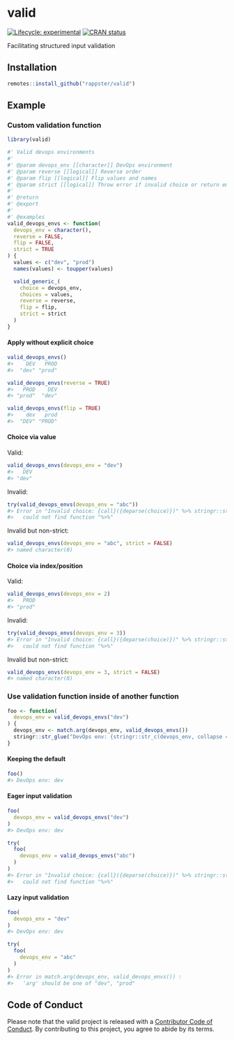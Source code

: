 
<!-- README.md is generated from README.Rmd. Please edit that file -->

# valid

<!-- badges: start -->

[![Lifecycle:
experimental](https://img.shields.io/badge/lifecycle-experimental-orange.svg)](https://www.tidyverse.org/lifecycle/#experimental)
[![CRAN
status](https://www.r-pkg.org/badges/version/valid)](https://CRAN.R-project.org/package=valid)
<!-- badges: end -->

Facilitating structured input validation

## Installation

``` r
remotes::install_github("rappster/valid")
```

## Example

### Custom validation function

``` r
library(valid)
```

``` r
#' Valid devops environments
#'
#' @param devops_env [[character]] DevOps environment
#' @param reverse [[logical]] Reverse order
#' @param flip [[logical]] Flip values and names
#' @param strict [[logical]] Throw error if invalid choice or return empty
#'
#' @return
#' @export
#'
#' @examples
valid_devops_envs <- function(
  devops_env = character(),
  reverse = FALSE,
  flip = FALSE,
  strict = TRUE
) {
  values <- c("dev", "prod")
  names(values) <- toupper(values)

  valid_generic_(
    choice = devops_env,
    choices = values,
    reverse = reverse,
    flip = flip,
    strict = strict
  )
}
```

#### Apply without explicit choice

``` r
valid_devops_envs()
#>    DEV   PROD 
#>  "dev" "prod"
```

``` r
valid_devops_envs(reverse = TRUE)
#>   PROD    DEV 
#> "prod"  "dev"
```

``` r
valid_devops_envs(flip = TRUE)
#>    dev   prod 
#>  "DEV" "PROD"
```

#### Choice via value

Valid:

``` r
valid_devops_envs(devops_env = "dev")
#>   DEV 
#> "dev"
```

Invalid:

``` r
try(valid_devops_envs(devops_env = "abc"))
#> Error in "Invalid choice: {call}({deparse(choice)})" %>% stringr::str_glue() : 
#>   could not find function "%>%"
```

Invalid but non-strict:

``` r
valid_devops_envs(devops_env = "abc", strict = FALSE)
#> named character(0)
```

#### Choice via index/position

Valid:

``` r
valid_devops_envs(devops_env = 2)
#>   PROD 
#> "prod"
```

Invalid:

``` r
try(valid_devops_envs(devops_env = 3))
#> Error in "Invalid choice: {call}({deparse(choice)})" %>% stringr::str_glue() : 
#>   could not find function "%>%"
```

Invalid but non-strict:

``` r
valid_devops_envs(devops_env = 3, strict = FALSE)
#> named character(0)
```

### Use validation function inside of another function

``` r
foo <- function(
  devops_env = valid_devops_envs("dev")
) {
  devops_env <- match.arg(devops_env, valid_devops_envs())
  stringr::str_glue("DevOps env: {stringr::str_c(devops_env, collapse = ', ')}")
}
```

#### Keeping the default

``` r
foo()
#> DevOps env: dev
```

#### Eager input validation

``` r
foo(
  devops_env = valid_devops_envs("dev")
)
#> DevOps env: dev
```

``` r
try(
  foo(
    devops_env = valid_devops_envs("abc")
  )
)
#> Error in "Invalid choice: {call}({deparse(choice)})" %>% stringr::str_glue() : 
#>   could not find function "%>%"
```

#### Lazy input validation

``` r
foo(
  devops_env = "dev"
)
#> DevOps env: dev
```

``` r
try(
  foo(
    devops_env = "abc"
  )
)
#> Error in match.arg(devops_env, valid_devops_envs()) : 
#>   'arg' should be one of "dev", "prod"
```

## Code of Conduct

Please note that the valid project is released with a [Contributor Code
of
Conduct](https://contributor-covenant.org/version/2/0/CODE_OF_CONDUCT.html).
By contributing to this project, you agree to abide by its terms.
